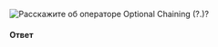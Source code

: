 ![Расскажите об операторе Optional Chaining (`?.`)?](https://youtu.be/OA63L1eQ6pA?t=568)

#### Ответ

